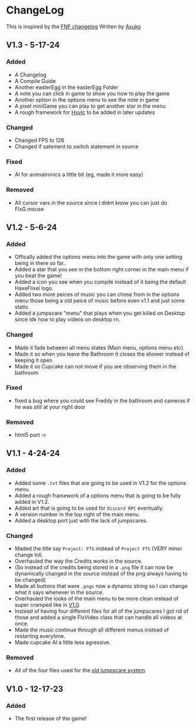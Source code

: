 # ChangeLog
This is inspired by the [FNF changelog](https://github.com/FunkinCrew/Funkin/blob/main/CHANGELOG.md?plain=1)
Written by [Axuko](https://github.com/Ethan-makes-music?tab=repositories)

## V1.3 - 5-17-24
### Added
- A Changelog
- A Compile Guide
- Another easterEgg in the easterEgg Folder
- A note you can click in game to show you how to play the game
- Another option in the options menu to see the note in game
- A pixel miniGame you can play to get another star in the menu
- A rough framework for [Hxvlc](https://github.com/MAJigsaw77/hxvlc) to be added in later updates
### Changed
- Changed FPS to 128
- Changed if satement to switch statement in source
### Fixed
- AI for animatronics a little bit (eg, made it more easy)
### Removed
- All cursor vars in the source since I didnt know you can just do FlxG.mouse 

## V1.2 - 5-6-24
### Added
- Offically added the options menu into the game with only one setting being in there so far..
- Added a star that you see in the bottom right corner in the main menu if you beat the game!
- Added a icon you see when you compile instead of it being the default HaxeFlixel logo.
- Added two more peices of music you can chose from in the options menu those being a old peice of music before even v1.1 and just some static.
- Added a jumpscare "menu" that plays when you get killed on Desktop since idk how to play videos on desktop rn.
### Changed
- Made it fade between all menu states (Main menu, options menu etc).
- Made it so when you leave the Bathroom it closes the shower instead of keeping it open
- Made it so Cupcake can not move if you are observing them in the bathroom
### Fixed
- fixed a bug where you could see Freddy in the bathroom and cameras if he was still at your right door
### Removed
- html5 port :<

## V1.1 - 4-24-24
### Added
- Added some `.txt` files that are going to be used in V1.2 for the options menu.
- Added a rough framework of a options menu that is going to be fully added in V1.2.
- Added art that is going to be used for `Discord RPC` eventually.
- A version number in the top right of the main menu.
- Added a desktop port just with the lack of jumpscares. 
### Changed
- Maded the title say `Project: FTS` instead of `Project FTS` (VERY minor change lol).
- Overhauled the way the Credits works in the source.
 - (So instead of the credits being stored in a `.png` file it can now be dynamically changed in the source instead of the png always having to be changed)
- Made all buttons that were `.pngs` now a dynamic string so I can change what it says whenever in the source.
- Overhauled the looks of the main menu to be more clean instead of super cramped like in [V1.0](https://github.com/Ethan-makes-music/Project-FTS/releases/tag/V1.0).
- Instead of having four different files for all of the jumpscares I got rid of those and added a single FlxVideo class that can handle all videos at once.
- Made the music continue through all different menus instead of restarting everytime.
- Made cupcake AI a little less agressive.
### Removed
- All of the four files used for the [old jumpscare system](https://github.com/Ethan-makes-music/Project-FTS/commit/722434fe766dd92cb87fffb8bcb86f2a215c2fdf#diff-c5218dc973bdf4f6f12992255a227ccea05b245771ad552c82ef14ce95ef77ae).

## V1.0 - 12-17-23
### Added
- The first release of the game!
